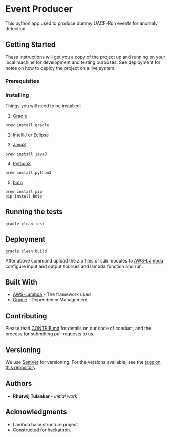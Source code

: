 # Event Producer

This python app used to produce dummy UACF-Run events for anomaly detection.
## Getting Started

These instructions will get you a copy of the project up and running on your local machine for development and testing purposes. See deployment for notes on how to deploy the project on a live system.

### Prerequisites

### Installing

Things you will need to be installed:

1. [Gradle](https://gradle.org/)
```
brew install gradle
```

2. [IntelliJ](https://www.jetbrains.com/idea/) or [Eclipse](https://www.eclipse.org/ide/)

3. [Java8](http://www.oracle.com/technetwork/java/javase/overview/java8-2100321.html)
```
brew install java8
```

4. [Python3](https://www.python.org/downloads/)
```
brew install python3
```

5. [boto](https://github.com/boto/boto)
```
brew install pip
pip install boto
```


## Running the tests

```
gradle clean test
```

## Deployment

```
gradle clean build
```

After above command upload the zip files of sub modules to [AWS-Lambda](https://aws.amazon.com/lambda/)
configure input and output sources and lambda function and run.

## Built With

* [AWS-Lambda](https://aws.amazon.com/lambda/) - The framework used
* [Gradle](https://gradle.org/) - Dependency Management

## Contributing

Please read [CONTRIB.md]() for details on our code of conduct, and the process for submitting pull requests to us.

## Versioning

We use [SemVer](http://semver.org/) for versioning. For the versions available, see the [tags on this repository](https://github.com/your/project/tags).

## Authors

* **Rhutwij Tulankar** - *Initial work*



## Acknowledgments

* Lambda base structure project.
* Constructed for hackathon.

